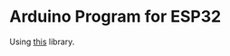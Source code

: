 # Arduino Program for ESP32

Using [this](https://github.com/mrcodetastic/ESP32-HUB75-MatrixPanel-DMA/) library.
